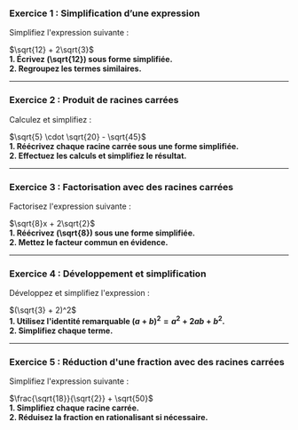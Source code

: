 ### Exercice 1 : Simplification d’une expression  
Simplifiez l'expression suivante :  

$\sqrt{12} + 2\sqrt{3}$  
**1. Écrivez \(\sqrt{12}\) sous forme simplifiée.**  
**2. Regroupez les termes similaires.**

---

### Exercice 2 : Produit de racines carrées  
Calculez et simplifiez :  

$\sqrt{5} \cdot \sqrt{20} - \sqrt{45}$  
**1. Réécrivez chaque racine carrée sous une forme simplifiée.**  
**2. Effectuez les calculs et simplifiez le résultat.**

---

### Exercice 3 : Factorisation avec des racines carrées  
Factorisez l'expression suivante :  

$\sqrt{8}x + 2\sqrt{2}$  
**1. Réécrivez \(\sqrt{8}\) sous une forme simplifiée.**  
**2. Mettez le facteur commun en évidence.**

---

### Exercice 4 : Développement et simplification  
Développez et simplifiez l'expression :  

$(\sqrt{3} + 2)^2$  
**1. Utilisez l'identité remarquable $(a + b)^2 = a^2 + 2ab + b^2$.**  
**2. Simplifiez chaque terme.**

---

### Exercice 5 : Réduction d'une fraction avec des racines carrées  
Simplifiez l'expression suivante :  

$\frac{\sqrt{18}}{\sqrt{2}} + \sqrt{50}$  
**1. Simplifiez chaque racine carrée.**  
**2. Réduisez la fraction en rationalisant si nécessaire.**